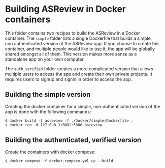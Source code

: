 # Building ASReview in Docker containers

This folder contains two recipes to build the ASReview in a Docker container. The `simple` folder lists a single Dockerfile that builds a simple, non authenticated version of the ASReview app. If you choose to create this container, and multiple people would like to use it, the app will be globally shared amongst all of them. This version makes more sense as a standalone app on your own computer.

The `auth_verified` folder creates a more complicated version that allows multiple users to access the app and create their own private projects. It requires users to signup and signin in order to access the app.

## Building the simple version

Creating the docker container for a simple, non-authenticated version of the app is done with the following commands:

```
$ docker build -t asreview -f ./Docker/simple/Dockerfile .
$ docker run -d 127.0.0.1:8081:5000 asreview
```

## Building the authenticated, verified version

Create the containers with docker compose:

```
$ docker compose -f docker-compose.yml up --build
```